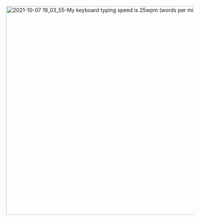 
<img width="561" alt="2021-10-07 19_03_55-My keyboard typing speed is 25wpm (words per minute)" src="https://user-images.githubusercontent.com/85113641/136791702-df817485-9646-429b-8623-7bca9f439fec.png">
